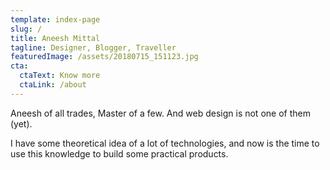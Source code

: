```yaml
---
template: index-page
slug: /
title: Aneesh Mittal
tagline: Designer, Blogger, Traveller
featuredImage: /assets/20180715_151123.jpg
cta:
  ctaText: Know more
  ctaLink: /about
---
```

Aneesh of all trades, Master of a few. And web design is not one of them (yet).

I have some theoretical idea of a lot of technologies, and now is the time to use this knowledge to build some practical products.
